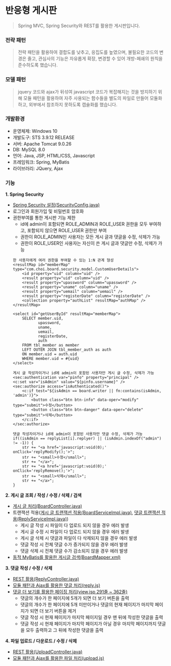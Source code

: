 # 반응형 게시판

> Spring MVC, Spring Security와 REST를 활용한 게시판입니다.

### 전략 패턴
> 전략 패턴을 활용하여 결합도를 낮추고, 응집도를 높였으며, 불필요한 코드의 변경은 줄고, 관심사의 기능은 자유롭게 확장, 변경할 수 있어 개방-페쇄의 원칙을 준수하도록 했습니다.

### 모델 패턴
> jquery 코드와 ajax가 뒤섞여 javascript 코드가 복잡해지는 것을 방지하기 위해 모듈 패턴을 활용하여 자주 사용되는 함수들을 별도의 파일로 만들어 모듈화 하고, 외부에서 참조하지 못하도록 캡슐화를 했습니다.

### 개발환경
* 운영체제: Windows 10
* 개발도구: STS 3.9.12 RELEASE
* 서버: Apache Tomcat 9.0.26
* DB: MySQL 8.0
* 언어: Java, JSP, HTML/CSS, Javascript
* 프레임워크: Spring, MyBatis
* 라이브러리: JQuery, Ajax

### 기능
**1. Spring Security**
* [Spring Security 설정(SecurityConfig.java)](https://github.com/chch8326/BoardProject/blob/main/src/main/java/com/choi/board/config/SecurityConfig.java?ts=4)
* 로그인과 회원가입 및 비밀번호 암호화
* 권한부여를 통한 게시판 기능 제한
  * id에 admin이 포함되면 ROLE_ADMIN과 ROLE_USER 권한을 모두 부여하고, 포함되지 않으면 ROLE_USER 권한만 부여
  * 권한이 ROLE_ADMIN인 사용자는 모든 게시 글과 댓글을 수정, 삭제가 가능
  * 권한이 ROLE_USER인 사용자는 자신이 쓴 게시 글과 댓글만 수정, 삭제가 가능
  ~~~
  한 사용자에게 여러 권한을 부여할 수 있는 1:N 관계 형성
  <resultMap id="memberMap" type="com.choi.board.security.model.CustomUserDetails">
      <id property="uid" column="uid" />
      <result property="uid" column="uid" />
      <result property="upassword" column="upassword" />
      <result property="uname" column="uname" />
      <result property="uemail" column="uemail" />
      <result property="registerDate" column="registerDate" />
      <collection property="authList" resultMap="authMap" />
  </resultMap>
  
  <select id="getUserById" resultMap="memberMap">
      SELECT member.uid,
             upassword,
             uname,
             uemail,
             registerDate,
             auth
      FROM tbl_member as member
      LEFT OUTER JOIN tbl_member_auth as auth
      ON member.uid = auth.uid
      WHERE member.uid = #{uid}
  </select>
  ~~~
  ~~~
  게시 글 작성자이거나 id에 admin이 포함된 사용자만 게시 글 수정, 삭제가 가능
  <sec:authentication var="pinfo" property="principal" />
  <c:set var="isAdmin" value="${pinfo.username}" />
  <sec:authorize access="isAuthenticated()">
      <c:if test="${isAdmin == board.writer || fn:contains(isAdmin, 'admin')}">
          <button class="btn btn-info" data-oper="modify" type="submit">수정</button>	
          <button class="btn btn-danger" data-oper="delete" type="submit">삭제</button>
      </c:if>
  </sec:authorize>
  
  댓글 작성자이거나 id에 admin이 포함된 사용자만 댓글 수정, 삭제가 가능
  if((isAdmin == replyList[i].replyer) || (isAdmin.indexOf("admin") != -1)) {
      str += "<a href='javascript:void(0);' onClick='replyModify();'>";
      str += "<small>수정</small>";
      str += "</a>";
      str += "<a href='javascript:void(0);' onClick='replyRemove();'>";
      str += "<small>삭제</small>";
      str += "</a>";
  }
  ~~~

**2. 게시 글 조회 / 작성 / 수정 / 삭제 / 검색**
* [게시 글 처리(BoardController.java)](https://github.com/chch8326/BoardProject/blob/main/src/main/java/com/choi/board/controller/BoardController.java?ts=4)
* 트랜잭션 적용([게시 글 트랜잭션 적용(BoardServiceImpl.java)](https://github.com/chch8326/BoardProject/blob/main/src/main/java/com/choi/board/service/BoardServiceImpl.java?ts=4), [댓글 트랜잭션 적용(ReplyServiceImpl.java)](https://github.com/chch8326/BoardProject/blob/main/src/main/java/com/choi/board/service/ReplyServiceImpl.java?ts=4))
  * 게시 글 작성 시 파일이 다 업로드 되지 않을 경우 에러 발생
  * 게시 글 수정 시 파일이 다 업로드 되지 않을 경우 에러 발생
  * 게시 글 삭제 시 댓글과 파일이 다 삭제되지 않을 경우 에러 발생
  * 댓글 작성 시 전체 댓글 수가 증가되지 않을 경우 에러 발생
  * 댓글 삭제 시 전체 댓글 수가 감소되지 않을 경우 에러 발생
* [동적 MyBatis를 활용한 게시글 검색(BoardMapper.xml)](https://github.com/chch8326/BoardProject/blob/main/src/main/resources/com/choi/board/mapper/BoardMapper.xml?ts=4)

**3. 댓글 작성 / 수정 / 삭제**
* [REST 활용(ReplyController.java)](https://github.com/chch8326/BoardProject/blob/main/src/main/java/com/choi/board/controller/ReplyController.java?ts=4)
* [모듈 패턴과 Ajax를 활용한 댓글 처리(reply.js)](https://github.com/chch8326/BoardProject/blob/main/src/main/webapp/resources/js/reply.js?ts=4)
* [댓글 더 보기를 활용한 페이징 처리(view.jsp 291줄 ~ 362줄)](https://github.com/chch8326/BoardProject/blob/main/src/main/webapp/WEB-INF/views/board/view.jsp?ts=4)
  * 댓글의 개수가 한 페이지에 5개가 되면 더 보기 버튼을 출력
  * 댓글의 개수가 한 페이지에 5개 미만이거나 댓글의 현재 페이지가 마지막 페이지가 되면 더 보기 버튼을 제거  
  * 댓글 작성 시 현재 페이지가 마지막 페이지일 경우 맨 뒤에 작성한 댓글을 출력
  * 댓글 작성 시 현재 페이지가 마지막 페이지가 아닐 경우 마지막 페이지까지 댓글을 모두 출력하고 그 뒤에 작성한 댓글을 출력

**4. 파일 업로드 / 다운로드 / 수정 / 삭제**
* [REST 활용(UploadController.java)](https://github.com/chch8326/BoardProject/blob/main/src/main/java/com/choi/board/controller/UploadController.java?ts=4)
* [모듈 패턴과 Ajax를 활용한 파일 처리(upload.js)](https://github.com/chch8326/BoardProject/blob/main/src/main/webapp/resources/js/upload.js?ts=4)
